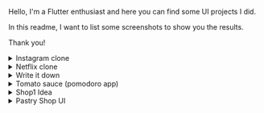 Hello, I'm a Flutter enthusiast and here you can find some UI projects I did.

In this readme, I want to list some screenshots to show you the results.

Thank you!


<details>
  <summary>Instagram clone</summary>
  <img src="https://i.imgur.com/qg58BhY.jpg" width="400">
  <img src="https://i.imgur.com/ttnN500.jpg" width="400">
</details>

<details>
  <summary>Netflix clone</summary>
  <img src="https://i.imgur.com/fVqCKqL.jpg" width="400">
  <img src="https://i.imgur.com/YNGZVL6.jpg" width="400">
  <img src="https://i.imgur.com/363nidM.jpg" width="400">
  <img src="https://i.imgur.com/KK3tCHE.jpg" width="400">
</details>

<details>
  <summary>Write it down</summary>
  <h3>Not working anymore due to API shut down.</h3>
  <img src="https://i.imgur.com/mImP5yH.png" width="800">
</details>
  
<details>
  <summary>Tomato sauce (pomodoro app)</summary>
  <img src="https://i.imgur.com/WphMFEV.png" width="400">
  <img src="https://i.imgur.com/LJiy5rY.png" width="400">
  <img src="https://i.imgur.com/iEacM5x.png" width="400">
  <img src="https://i.imgur.com/E5nrQvt.png" width="400">
  <img src="https://i.imgur.com/qAgYYpT.png" width="400">
  <img src="https://i.imgur.com/6G5DErH.png" width="400">
</details>

<details>
  <summary>Shop1 Idea</summary>
  <img src="https://i.imgur.com/LBJRSDU.png" width="800">
  <img src="https://i.imgur.com/wP3AFHO.png" width="400">
  <img src="https://i.imgur.com/z2YdqlX.png" width="400">
  <img src="https://i.imgur.com/YwigSZH.png" width="400">
</details>

<details>
  <summary>Pastry Shop UI</summary>
  <img src="https://i.imgur.com/K1OSpwR.png" width="400">
  <img src="https://i.imgur.com/4RQBJcK.png" width="400">
</details>
